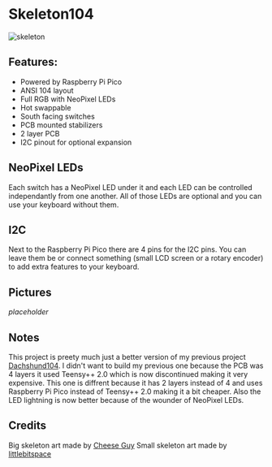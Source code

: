 # Skeleton104

![skeleton](https://github.com/TheMobas0/Skeleton104/assets/87865572/c14ad731-3ad7-4eef-8705-aa65f87f029a)

## Features:
- Powered by Raspberry Pi Pico
- ANSI 104 layout
- Full RGB with NeoPixel LEDs
- Hot swappable
- South facing switches
- PCB mounted stabilizers
- 2 layer PCB
- I2C pinout for optional expansion

## NeoPixel LEDs

Each switch has a NeoPixel LED under it and each LED can be controlled independantly from one another. All of those LEDs are optional and you can use your keyboard without them.

## I2C

Next to the Raspberry Pi Pico there are 4 pins for the I2C pins. You can leave them be or connect something (small LCD screen or a rotary encoder) to add extra features to your keyboard.

## Pictures

*placeholder*

## Notes

This project is preety much just a better version of my previous project [Dachshund104](https://github.com/TheMobas0/Dachshund104). I didn't want to build my previous one because the PCB was 4 layers it used Teensy++ 2.0 which is now discontinued making it very expensive. This one is diffrent because it has 2 layers instead of 4 and uses Raspberry Pi Pico instead of Teensy++ 2.0 making it a bit cheaper. Also the LED lightning is now better because of the wounder of NeoPixel LEDs.

## Credits

Big skeleton art made by [Cheese Guy](https://www.artstation.com/cheeseguy)
Small skeleton art made by [littlebitspace](https://twitter.com/littlebitspace)
